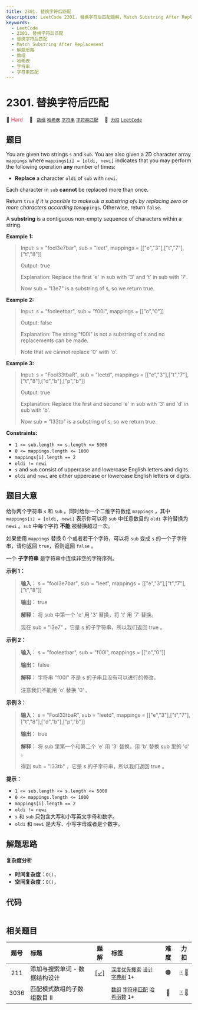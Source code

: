 ```yaml
---
title: 2301. 替换字符后匹配
description: LeetCode 2301. 替换字符后匹配题解，Match Substring After Replacement，包含解题思路、复杂度分析以及完整的 JavaScript 代码实现。
keywords:
  - LeetCode
  - 2301. 替换字符后匹配
  - 替换字符后匹配
  - Match Substring After Replacement
  - 解题思路
  - 数组
  - 哈希表
  - 字符串
  - 字符串匹配
---
```


# 2301. 替换字符后匹配

🔴 <font color=#ff334b>Hard</font>&emsp; 🔖&ensp; [`数组`](/tag/array.md) [`哈希表`](/tag/hash-table.md) [`字符串`](/tag/string.md) [`字符串匹配`](/tag/string-matching.md)&emsp; 🔗&ensp;[`力扣`](https://leetcode.cn/problems/match-substring-after-replacement) [`LeetCode`](https://leetcode.com/problems/match-substring-after-replacement)

## 题目

You are given two strings `s` and `sub`. You are also given a 2D character
array `mappings` where `mappings[i] = [oldi, newi]` indicates that you may
perform the following operation **any** number of times:

  * **Replace** a character `oldi` of `sub` with `newi`.

Each character in `sub` **cannot** be replaced more than once.

Return `true` _if it is possible to make_`sub` _a substring of_`s` _by
replacing zero or more characters according to_`mappings`. Otherwise, return
`false`.

A **substring** is a contiguous non-empty sequence of characters within a
string.



**Example 1:**

> Input: s = "fool3e7bar", sub = "leet", mappings = [["e","3"],["t","7"],["t","8"]]
> 
> Output: true
> 
> Explanation: Replace the first 'e' in sub with '3' and 't' in sub with '7'.
> 
> Now sub = "l3e7" is a substring of s, so we return true.

**Example 2:**

> Input: s = "fooleetbar", sub = "f00l", mappings = [["o","0"]]
> 
> Output: false
> 
> Explanation: The string "f00l" is not a substring of s and no replacements can be made.
> 
> Note that we cannot replace '0' with 'o'.

**Example 3:**

> Input: s = "Fool33tbaR", sub = "leetd", mappings = [["e","3"],["t","7"],["t","8"],["d","b"],["p","b"]]
> 
> Output: true
> 
> Explanation: Replace the first and second 'e' in sub with '3' and 'd' in sub with 'b'.
> 
> Now sub = "l33tb" is a substring of s, so we return true.
> 
> 

**Constraints:**

  * `1 <= sub.length <= s.length <= 5000`
  * `0 <= mappings.length <= 1000`
  * `mappings[i].length == 2`
  * `oldi != newi`
  * `s` and `sub` consist of uppercase and lowercase English letters and digits.
  * `oldi` and `newi` are either uppercase or lowercase English letters or digits.


## 题目大意

给你两个字符串 `s` 和 `sub` 。同时给你一个二维字符数组 `mappings` ，其中 `mappings[i] = [oldi, newi]`
表示你可以将 `sub` 中任意数目的 `oldi` 字符替换为 `newi` 。`sub` 中每个字符 **不能**  被替换超过一次。

如果使用 `mappings` 替换 0 个或者若干个字符，可以将 `sub` 变成 `s` 的一个子字符串，请你返回 `true`，否则返回
`false` 。

一个 **子字符串**  是字符串中连续非空的字符序列。



**示例 1：**

> 
> 
> 
> 
> 
> **输入：** s = "fool3e7bar", sub = "leet", mappings = [["e","3"],["t","7"],["t","8"]]
> 
> **输出：** true
> 
> **解释：** 将 sub 中第一个 'e' 用 '3' 替换，将 't' 用 '7' 替换。
> 
> 现在 sub = "l3e7" ，它是 s 的子字符串，所以我们返回 true 。

**示例 2：**

> 
> 
> 
> 
> 
> **输入：** s = "fooleetbar", sub = "f00l", mappings = [["o","0"]]
> 
> **输出：** false
> 
> **解释：** 字符串 "f00l" 不是 s 的子串且没有可以进行的修改。
> 
> 注意我们不能用 'o' 替换 '0' 。
> 
> 

**示例 3：**

> 
> 
> 
> 
> 
> **输入：** s = "Fool33tbaR", sub = "leetd", mappings = [["e","3"],["t","7"],["t","8"],["d","b"],["p","b"]]
> 
> **输出：** true
> 
> **解释：** 将 sub 里第一个和第二个 'e' 用 '3' 替换，用 'b' 替换 sub 里的 'd' 。
> 
> 得到 sub = "l33tb" ，它是 s 的子字符串，所以我们返回 true 。
> 
> 



**提示：**

  * `1 <= sub.length <= s.length <= 5000`
  * `0 <= mappings.length <= 1000`
  * `mappings[i].length == 2`
  * `oldi != newi`
  * `s` 和 `sub` 只包含大写和小写英文字母和数字。
  * `oldi` 和 `newi` 是大写、小写字母或者是个数字。


## 解题思路

#### 复杂度分析

- **时间复杂度**：`O()`，
- **空间复杂度**：`O()`，

## 代码

```javascript

```

## 相关题目

<!-- prettier-ignore -->
| 题号 | 标题 | 题解 | 标签 | 难度 | 力扣 |
| :------: | :------ | :------: | :------ | :------: | :------: |
| 211 | 添加与搜索单词 - 数据结构设计 | [[✓]](/problem/0211.md) |  [`深度优先搜索`](/tag/depth-first-search.md) [`设计`](/tag/design.md) [`字典树`](/tag/trie.md) `1+` | 🟠 | [🀄️](https://leetcode.cn/problems/design-add-and-search-words-data-structure) [🔗](https://leetcode.com/problems/design-add-and-search-words-data-structure) |
| 3036 | 匹配模式数组的子数组数目 II |  |  [`数组`](/tag/array.md) [`字符串匹配`](/tag/string-matching.md) [`哈希函数`](/tag/hash-function.md) `1+` | 🔴 | [🀄️](https://leetcode.cn/problems/number-of-subarrays-that-match-a-pattern-ii) [🔗](https://leetcode.com/problems/number-of-subarrays-that-match-a-pattern-ii) |